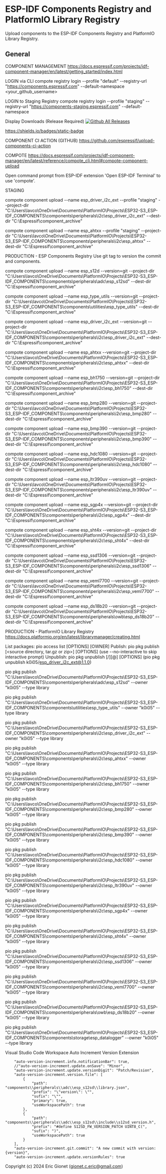# ESP-IDF Components Registry and PlatformIO Library Registry

Upload components to the ESP-IDF Components Registry and PlatformIO Library Registry.

## General

COMPONENT MANAGEMENT
https://docs.espressif.com/projects/idf-component-manager/en/latest/getting_started/index.html

LOGIN via CLI
compote registry login --profile "default" --registry-url "https://components.espressif.com" --default-namespace <your_github_username>

LOGIN to Staging Registry
compote registry login --profile "staging" --registry-url "https://components-staging.espressif.com" --default-namespace <your-github-username>

Display Downloads (Release Required)
[![Github All Releases](https://img.shields.io/github/downloads/K0I05/ESP32-S3_ESP-IDF_COMPONENTS/total.svg)]()

https://shields.io/badges/static-badge

COMPONENT CI ACTION (GITHUB)
https://github.com/espressif/upload-components-ci-action

COMPOTE
https://docs.espressif.com/projects/idf-component-manager/en/latest/reference/compote_cli.html#compote-component-upload

Open command prompt from ESP-IDF extension 'Open ESP-IDF Terminal' to use 'compote'.

STAGING

compote component upload --name esp_driver_i2c_ext --profile "staging" --project-dir "C:\Users\lavco\OneDrive\Documents\PlatformIO\Projects\ESP32-S3_ESP-IDF_COMPONENTS\components\peripherals\i2c\esp_driver_i2c_ext" --dest-dir "C:\Espressif\component_archive"

compote component upload --name esp_ahtxx --profile "staging" --project-dir "C:\Users\lavco\OneDrive\Documents\PlatformIO\Projects\ESP32-S3_ESP-IDF_COMPONENTS\components\peripherals\i2c\esp_ahtxx" --dest-dir "C:\Espressif\component_archive"




PRODUCTION - ESP Components Registry
Use git tag to version the commit and components.

compote component upload --name esp_s12d --version=git --project-dir "C:\Users\lavco\OneDrive\Documents\PlatformIO\Projects\ESP32-S3_ESP-IDF_COMPONENTS\components\peripherals\adc\esp_s12sd" --dest-dir "C:\Espressif\component_archive"

compote component upload --name esp_type_utils --version=git --project-dir "C:\Users\lavco\OneDrive\Documents\PlatformIO\Projects\ESP32-S3_ESP-IDF_COMPONENTS\components\utilities\esp_type_utils" --dest-dir "C:\Espressif\component_archive"

compote component upload --name esp_driver_i2c_ext --version=git --project-dir "C:\Users\lavco\OneDrive\Documents\PlatformIO\Projects\ESP32-S3_ESP-IDF_COMPONENTS\components\peripherals\i2c\esp_driver_i2c_ext" --dest-dir "C:\Espressif\component_archive"

compote component upload --name esp_ahtxx --version=git --project-dir "C:\Users\lavco\OneDrive\Documents\PlatformIO\Projects\ESP32-S3_ESP-IDF_COMPONENTS\components\peripherals\i2c\esp_ahtxx" --dest-dir "C:\Espressif\component_archive"

compote component upload --name esp_bh1750 --version=git --project-dir "C:\Users\lavco\OneDrive\Documents\PlatformIO\Projects\ESP32-S3_ESP-IDF_COMPONENTS\components\peripherals\i2c\esp_bh1750" --dest-dir "C:\Espressif\component_archive"

compote component upload --name esp_bmp280 --version=git --project-dir "C:\Users\lavco\OneDrive\Documents\PlatformIO\Projects\ESP32-S3_ESP-IDF_COMPONENTS\components\peripherals\i2c\esp_bmp280" --dest-dir "C:\Espressif\component_archive"

compote component upload --name esp_bmp390 --version=git --project-dir "C:\Users\lavco\OneDrive\Documents\PlatformIO\Projects\ESP32-S3_ESP-IDF_COMPONENTS\components\peripherals\i2c\esp_bmp390" --dest-dir "C:\Espressif\component_archive"

compote component upload --name esp_hdc1080 --version=git --project-dir "C:\Users\lavco\OneDrive\Documents\PlatformIO\Projects\ESP32-S3_ESP-IDF_COMPONENTS\components\peripherals\i2c\esp_hdc1080" --dest-dir "C:\Espressif\component_archive"

compote component upload --name esp_ltr390uv --version=git --project-dir "C:\Users\lavco\OneDrive\Documents\PlatformIO\Projects\ESP32-S3_ESP-IDF_COMPONENTS\components\peripherals\i2c\esp_ltr390uv" --dest-dir "C:\Espressif\component_archive"

compote component upload --name esp_sgp4x --version=git --project-dir "C:\Users\lavco\OneDrive\Documents\PlatformIO\Projects\ESP32-S3_ESP-IDF_COMPONENTS\components\peripherals\i2c\esp_sgp4x" --dest-dir "C:\Espressif\component_archive"

compote component upload --name esp_sht4x --version=git --project-dir "C:\Users\lavco\OneDrive\Documents\PlatformIO\Projects\ESP32-S3_ESP-IDF_COMPONENTS\components\peripherals\i2c\esp_sht4x" --dest-dir "C:\Espressif\component_archive"

compote component upload --name esp_ssd1306 --version=git --project-dir "C:\Users\lavco\OneDrive\Documents\PlatformIO\Projects\ESP32-S3_ESP-IDF_COMPONENTS\components\peripherals\i2c\esp_ssd1306" --dest-dir "C:\Espressif\component_archive"

compote component upload --name esp_veml7700 --version=git --project-dir "C:\Users\lavco\OneDrive\Documents\PlatformIO\Projects\ESP32-S3_ESP-IDF_COMPONENTS\components\peripherals\i2c\esp_veml7700" --dest-dir "C:\Espressif\component_archive"

compote component upload --name esp_ds18b20 --version=git --project-dir "C:\Users\lavco\OneDrive\Documents\PlatformIO\Projects\ESP32-S3_ESP-IDF_COMPONENTS\components\peripherals\owb\esp_ds18b20" --dest-dir "C:\Espressif\component_archive"


PRODUCTION - PlatformIO Library Registry
https://docs.platformio.org/en/latest/librarymanager/creating.html

List packages: pio access list [OPTIONS] [OWNER]
Publish: pio pkg publish [<source directory, tar.gz or zip>] [OPTIONS]  (use --no-interactive to skip interactive prompt)
Unpublish: pio pkg unpublish [<organization>/]<pkgname>[@<version>] [OPTIONS] (pio pkg unpublish k0i05/esp_driver_i2c_ext@1.1.0)


pio pkg publish "C:\Users\lavco\OneDrive\Documents\PlatformIO\Projects\ESP32-S3_ESP-IDF_COMPONENTS\components\peripherals\adc\esp_s12sd" --owner "k0i05" --type library

pio pkg publish "C:\Users\lavco\OneDrive\Documents\PlatformIO\Projects\ESP32-S3_ESP-IDF_COMPONENTS\components\utilities\esp_type_utils" --owner "k0i05" --type library

pio pkg publish "C:\Users\lavco\OneDrive\Documents\PlatformIO\Projects\ESP32-S3_ESP-IDF_COMPONENTS\components\peripherals\i2c\esp_driver_i2c_ext" --owner "k0i05" --type library

pio pkg publish "C:\Users\lavco\OneDrive\Documents\PlatformIO\Projects\ESP32-S3_ESP-IDF_COMPONENTS\components\peripherals\i2c\esp_ahtxx" --owner "k0i05" --type library

pio pkg publish "C:\Users\lavco\OneDrive\Documents\PlatformIO\Projects\ESP32-S3_ESP-IDF_COMPONENTS\components\peripherals\i2c\esp_bh1750" --owner "k0i05" --type library

pio pkg publish "C:\Users\lavco\OneDrive\Documents\PlatformIO\Projects\ESP32-S3_ESP-IDF_COMPONENTS\components\peripherals\i2c\esp_bmp280" --owner "k0i05" --type library

pio pkg publish "C:\Users\lavco\OneDrive\Documents\PlatformIO\Projects\ESP32-S3_ESP-IDF_COMPONENTS\components\peripherals\i2c\esp_bmp390" --owner "k0i05" --type library

pio pkg publish "C:\Users\lavco\OneDrive\Documents\PlatformIO\Projects\ESP32-S3_ESP-IDF_COMPONENTS\components\peripherals\i2c\esp_hdc1080" --owner "k0i05" --type library

pio pkg publish "C:\Users\lavco\OneDrive\Documents\PlatformIO\Projects\ESP32-S3_ESP-IDF_COMPONENTS\components\peripherals\i2c\esp_ltr390uv" --owner "k0i05" --type library

pio pkg publish "C:\Users\lavco\OneDrive\Documents\PlatformIO\Projects\ESP32-S3_ESP-IDF_COMPONENTS\components\peripherals\i2c\esp_sgp4x" --owner "k0i05" --type library

pio pkg publish "C:\Users\lavco\OneDrive\Documents\PlatformIO\Projects\ESP32-S3_ESP-IDF_COMPONENTS\components\peripherals\i2c\esp_sht4x" --owner "k0i05" --type library

pio pkg publish "C:\Users\lavco\OneDrive\Documents\PlatformIO\Projects\ESP32-S3_ESP-IDF_COMPONENTS\components\peripherals\i2c\esp_ssd1306" --owner "k0i05" --type library

pio pkg publish "C:\Users\lavco\OneDrive\Documents\PlatformIO\Projects\ESP32-S3_ESP-IDF_COMPONENTS\components\peripherals\i2c\esp_veml7700" --owner "k0i05" --type library

pio pkg publish "C:\Users\lavco\OneDrive\Documents\PlatformIO\Projects\ESP32-S3_ESP-IDF_COMPONENTS\components\peripherals\owb\esp_ds18b20" --owner "k0i05" --type library

pio pkg publish "C:\Users\lavco\OneDrive\Documents\PlatformIO\Projects\ESP32-S3_ESP-IDF_COMPONENTS\components\storage\esp_datalogger" --owner "k0i05" --type library





Visual Studio Code Workspace Auto Increment Version Extension

		"auto-version-increment.info.notificationBar": true,
		//"auto-version-increment.update.onSave": "Minor",
		"auto-version-increment.update.versionDigit": "Patch/Revision",
		"auto-version-increment.version.file": [
			{
				"path": "components\\peripherals\\adc\\esp_s12sd\\library.json",
				"prefix": "\"version\": \"",
				"sufix": "\"",
				"primary": true,
				"useWorkspacePath": true
			},
			{
				"path": "components\\peripherals\\adc\\esp_s12sd\\include\\s12sd_version.h",
				"prefix": "#define S12SD_FW_VERSION_PATCH UINT8_C(",
				"sufix": ")",
				"useWorkspacePath": true
			}
		],
		"auto-version-increment.git.commit": "A new commit with version: {version}",
		"auto-version-increment.update.versionRules": true

Copyright (c) 2024 Eric Gionet (<gionet.c.eric@gmail.com>)
